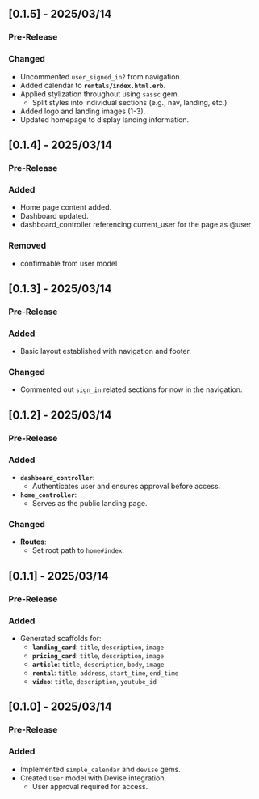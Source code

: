 ## [0.1.5] - 2025/03/14
### Pre-Release

### Changed
- Uncommented `user_signed_in?` from navigation.
- Added calendar to **`rentals/index.html.erb`**.
- Applied stylization throughout using `sassc` gem.
  - Split styles into individual sections (e.g., nav, landing, etc.).
- Added logo and landing images (1-3).
- Updated homepage to display landing information.

## [0.1.4] - 2025/03/14
### Pre-Release

### Added
- Home page content added.
- Dashboard updated.
- dashboard_controller referencing current_user for the page as @user

### Removed
- confirmable from user model

## [0.1.3] - 2025/03/14
### Pre-Release

### Added
- Basic layout established with navigation and footer.

### Changed
- Commented out `sign_in` related sections for now in the navigation.

## [0.1.2] - 2025/03/14  
### Pre-Release  

### Added  
- **`dashboard_controller`**:  
  - Authenticates user and ensures approval before access.  
- **`home_controller`**:  
  - Serves as the public landing page.  

### Changed  
- **Routes**:  
  - Set root path to `home#index`.  

## [0.1.1] - 2025/03/14
### Pre-Release

### Added
- Generated scaffolds for:
  - **`landing_card`**: `title`, `description`, `image`
  - **`pricing_card`**: `title`, `description`, `image`
  - **`article`**: `title`, `description`, `body`, `image`
  - **`rental`**: `title`, `address`, `start_time`, `end_time`
  - **`video`**: `title`, `description`, `youtube_id`

## [0.1.0] - 2025/03/14
### Pre-Release

### Added
- Implemented `simple_calendar` and `devise` gems.
- Created `User` model with Devise integration.
  - User approval required for access.